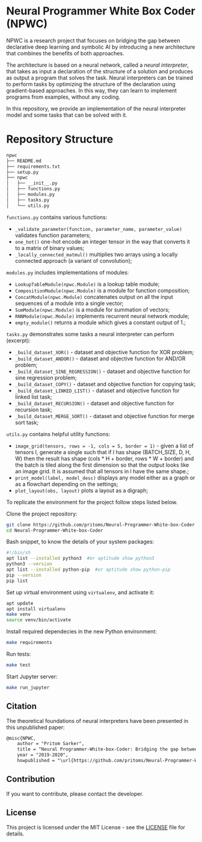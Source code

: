 # Neural Programmer White Box Coder (NPWC)

NPWC is a research project that focuses on bridging the gap between declarative deep learning and symbolic AI by introducing a new architecture that combines the benefits of both approaches.

The architecture is based on a neural network, called a _neural interpreter_, that takes as input a declaration of the structure of a solution and produces as output a program that solves the task. Neural interpreters can be trained to perform tasks by optimizing the structure of the declaration using gradient-based approaches. In this way, they can learn to implement programs from examples, without any coding.

In this repository, we provide an implementation of the neural interpreter model and some tasks that can be solved with it.

# Repository Structure

```bash
npwc
├── README.md
├── requirements.txt
├── setup.py
├── npwc
│   ├── __init__.py
│   ├── functions.py
│   ├── modules.py
│   ├── tasks.py
│   └── utils.py
```


`functions.py` contains various functions:
- `_validate_parameter(function, parameter_name, parameter_value)` validates function parameters;
- `one_hot()` one-hot encode an integer tensor in the way that converts it to a matrix of binary values;
- `_locally_connected_matmul()` multiplies two arrays using a locally connected approach (a variant of convolution);

`modules.py` includes implementations of modules:
- `LookupTableModule(npwc.Module)` is a lookup table module;
- `CompositionModule(npwc.Module)` is a module for function composition;
- `ConcatModule(npwc.Module)` concatenates output on all the input sequences of a module into a single vector;
- `SumModule(npwc.Module)` is a module for summation of vectors;
- `RNNModule(npwc.Module)` implements recurrent neural network module;
- `empty_module()` returns a module which gives a constant output of 1.;

`tasks.py` demonstrates some tasks a neural interpreter can perform (excerpt):
- `_build_dataset_XOR()` - dataset and objective function for XOR problem;
- `_build_dataset_ANDOR()` - dataset and objective function for AND/OR problem;
- `_build_dataset_SINE_REGRESSION()` - dataset and objective function for sine regression problem;
- `_build_dataset_COPY()` - dataset and objective function for copying task;
- `_build_dataset_LINKED_LIST()` - dataset and objective function for linked list task;
- `_build_dataset_RECURSION()` - dataset and objective function for recursion task;
- `_build_dataset_MERGE_SORT()` - dataset and objective function for merge sort task;

`utils.py` contains helpful utility functions:
- `image_grid(tensors, rows = -1, cols = 5, border = 1)` - given a list of tensors l, generate a single such that if l has shape (BATCH_SIZE, D, H, W) then the result has shape (cols * H + border, rows * W + border) and the batch is tiled along the first dimension so that the output looks like an image grid. It is assumed that all tensors in l have the same shape.;
- `print_model(label, model_desc)` displays any model either as a graph or as a flowchart depending on the settings;
- `plot_layout(obs, layout)` plots a layout as a digraph;

To replicate the environment for the project follow steps listed below.

Clone the project repository:

```bash
git clone https://github.com/pritoms/Neural-Programmer-White-box-Coder.git
cd Neural-Programmer-White-box-Coder
```

Bash snippet, to know the details of your system packages:

```bash
#!/bin/sh
apt list --installed python3  #or aptitude show python3
python3 --version
apt list --installed python-pip  #or aptitude show python-pip
pip --version
pip list
```

Set up virtual environment using `virtualenv`, and activate it:

```bash
apt update
apt install virtualenv
make venv
source venv/bin/activate
```

Install required dependecies in the new Python environment:

```bash
make requirements
```

Run tests:

```bash
make test
```

Start Jupyter server:

```bash
make run_jupyter
```



## Citation

The theoretical foundations of neural interpreters have been presented in this unpublished paper:

```markdown
@misc{NPWC,
    author = "Pritom Sarker",
    title = "Neural Programmer-White-box-Coder: Bridging the gap between declarative deep learning and symbolic AI",
    year = "2019-2020",
    howpublished = "\url{https://github.com/pritoms/Neural-Programmer-White-box-Coder}"} 
```


## Contribution

If you want to contribute, please contact the developer.


## License

This project is licensed under the MIT License - see the [LICENSE](LICENSE) file for details.
